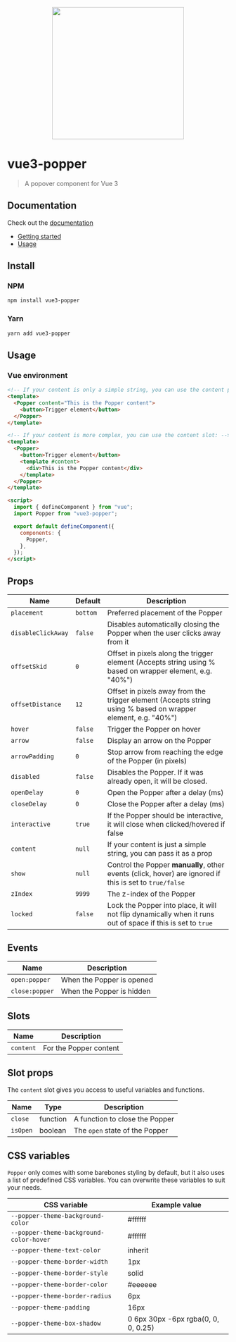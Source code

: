 <p align="center">
<img src="https://raw.githubusercontent.com/valgeirb/vue-popper/main/docs/public/popper.svg" height="300px">
</p>

# vue3-popper

> A popover component for Vue 3

## Documentation

Check out the [documentation](https://valgeirb.github.io/vue3-popper/)

- [Getting started](https://valgeirb.github.io/vue3-popper/guide/getting-started.html)
- [Usage](https://valgeirb.github.io/vue3-popper/guide/getting-started.html#usage)

## Install

### NPM

```bash
npm install vue3-popper
```

### Yarn

```bash
yarn add vue3-popper
```

## Usage

### Vue environment

```html
<!-- If your content is only a simple string, you can use the content prop: -->
<template>
  <Popper content="This is the Popper content">
    <button>Trigger element</button>
  </Popper>
</template>

<!-- If your content is more complex, you can use the content slot: -->
<template>
  <Popper>
    <button>Trigger element</button>
    <template #content>
      <div>This is the Popper content</div>
    </template>
  </Popper>
</template>

<script>
  import { defineComponent } from "vue";
  import Popper from "vue3-popper";

  export default defineComponent({
    components: {
      Popper,
    },
  });
</script>
```

## Props

| Name               | Default  | Description                                                                                                 |
| ------------------ | -------- | ----------------------------------------------------------------------------------------------------------- |
| `placement`        | `bottom` | Preferred placement of the Popper                                                                           |
| `disableClickAway` | `false`  | Disables automatically closing the Popper when the user clicks away from it                                 |
| `offsetSkid`       | `0`      | Offset in pixels along the trigger element (Accepts string using % based on wrapper element, e.g. "40%")    |
| `offsetDistance`   | `12`     | Offset in pixels away from the trigger element (Accepts string using % based on wrapper element, e.g. "40%")|
| `hover`            | `false`  | Trigger the Popper on hover                                                                                 |
| `arrow`            | `false`  | Display an arrow on the Popper                                                                              |
| `arrowPadding`     | `0`      | Stop arrow from reaching the edge of the Popper (in pixels)                                                 |
| `disabled`         | `false`  | Disables the Popper. If it was already open, it will be closed.                                             |
| `openDelay`        | `0`      | Open the Popper after a delay (ms)                                                                          |
| `closeDelay`       | `0`      | Close the Popper after a delay (ms)                                                                         |
| `interactive`      | `true`   | If the Popper should be interactive, it will close when clicked/hovered if false                            |
| `content`          | `null`   | If your content is just a simple string, you can pass it as a prop                                          |
| `show`             | `null`   | Control the Popper **manually**, other events (click, hover) are ignored if this is set to `true/false`     |
| `zIndex`           | `9999`   | The z-index of the Popper                                                                                   |
| `locked`           | `false`  | Lock the Popper into place, it will not flip dynamically when it runs out of space if this is set to `true` |

## Events

| Name           | Description               |
| -------------- | ------------------------- |
| `open:popper`  | When the Popper is opened |
| `close:popper` | When the Popper is hidden |

## Slots

| Name      | Description            |
| --------- | ---------------------- |
| `content` | For the Popper content |

## Slot props

The `content` slot gives you access to useful variables and functions.

| Name     | Type     | Description                    |
| -------- | -------- | ------------------------------ |
| `close`  | function | A function to close the Popper |
| `isOpen` | boolean  | The `open` state of the Popper |

## CSS variables

`Popper` only comes with some barebones styling by default, but it also uses a list of predefined CSS variables. You can overwrite these variables to suit your needs.

| CSS variable                            | Example value                       |
| --------------------------------------- | ----------------------------------- |
| `--popper-theme-background-color`       | #ffffff                             |
| `--popper-theme-background-color-hover` | #ffffff                             |
| `--popper-theme-text-color`             | inherit                             |
| `--popper-theme-border-width`           | 1px                                 |
| `--popper-theme-border-style`           | solid                               |
| `--popper-theme-border-color`           | #eeeeee                             |
| `--popper-theme-border-radius`          | 6px                                 |
| `--popper-theme-padding`                | 16px                                |
| `--popper-theme-box-shadow`             | 0 6px 30px -6px rgba(0, 0, 0, 0.25) |
